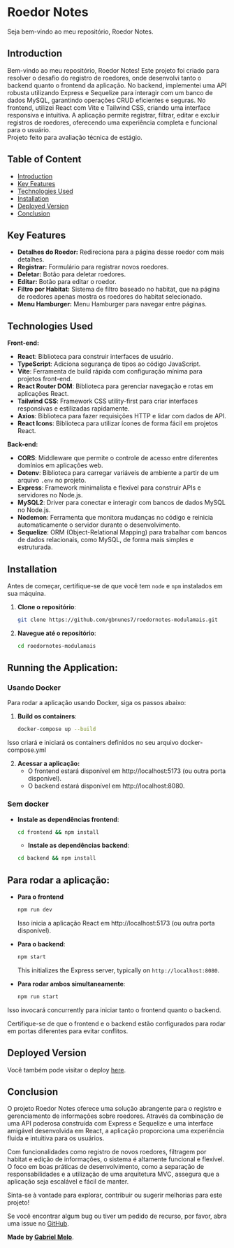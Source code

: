 # Roedor Notes

Seja bem-vindo ao meu repositório, Roedor Notes. 

## Introduction

Bem-vindo ao meu repositório, Roedor Notes! Este projeto foi criado para resolver o desafio do registro de roedores, onde desenvolvi tanto o backend quanto o frontend da aplicação. No backend, implementei uma API robusta utilizando Express e Sequelize para interagir com um banco de dados MySQL, garantindo operações CRUD eficientes e seguras. No frontend, utilizei React com Vite e Tailwind CSS, criando uma interface responsiva e intuitiva. A aplicação permite registrar, filtrar, editar e excluir registros de roedores, oferecendo uma experiência completa e funcional para o usuário.  
Projeto feito para avaliação técnica de estágio.

## Table of Content

- [Introduction](#introduction)
- [Key Features](#key-features)
- [Technologies Used](#technologies-used)
- [Installation](#installation)
- [Deployed Version](#deployed-version)
- [Conclusion](#conclusion)

## Key Features

- **Detalhes do Roedor:** Redireciona para a página desse roedor com mais detalhes.
- **Registrar:** Formulário para registrar novos roedores.
- **Deletar:** Botão para deletar roedores.
- **Editar:** Botão para editar o roedor.
- **Filtro por Habitat:** Sistema de filtro baseado no habitat, que na página de roedores apenas mostra os roedores do habitat selecionado.
- **Menu Hamburger:** Menu Hamburger para navegar entre páginas.

## Technologies Used

**Front-end:** 

- **React**: Biblioteca para construir interfaces de usuário.
- **TypeScript**: Adiciona segurança de tipos ao código JavaScript.
- **Vite**: Ferramenta de build rápida com configuração mínima para projetos front-end.
- **React Router DOM**: Biblioteca para gerenciar navegação e rotas em aplicações React.
- **Tailwind CSS**: Framework CSS utility-first para criar interfaces responsivas e estilizadas rapidamente.
- **Axios**: Biblioteca para fazer requisições HTTP e lidar com dados de API.
- **React Icons**: Biblioteca para utilizar ícones de forma fácil em projetos React.

**Back-end:**

- **CORS**: Middleware que permite o controle de acesso entre diferentes domínios em aplicações web.
- **Dotenv**: Biblioteca para carregar variáveis de ambiente a partir de um arquivo `.env` no projeto.
- **Express**: Framework minimalista e flexível para construir APIs e servidores no Node.js.
- **MySQL2**: Driver para conectar e interagir com bancos de dados MySQL no Node.js.
- **Nodemon**: Ferramenta que monitora mudanças no código e reinicia automaticamente o servidor durante o desenvolvimento.
- **Sequelize**: ORM (Object-Relational Mapping) para trabalhar com bancos de dados relacionais, como MySQL, de forma mais simples e estruturada.

## Installation

Antes de começar, certifique-se de que você tem `node` e `npm` instalados em sua máquina.

1. **Clone o repositório**:
   ```bash
   git clone https://github.com/gbnunes7/roedornotes-modulamais.git
   ```

2. **Navegue até o repositório**:

   ```bash
   cd roedornotes-modulamais
   ```

## **Running the Application**:

### Usando Docker
Para rodar a aplicação usando Docker, siga os passos abaixo:

1. **Build os containers**:
   ```bash
   docker-compose up --build
   ```
Isso criará e iniciará os containers definidos no seu arquivo docker-compose.yml

2. **Acessar a aplicação:**
   - O frontend estará disponível em http://localhost:5173 (ou outra porta disponível).
   - O backend estará disponível em http://localhost:8080.

### Sem docker
- **Instale as dependências frontend**:
  ```bash
  cd frontend && npm install
  ```
  - **Instale as dependências backend**:
  ```bash
  cd backend && npm install
  ```
## Para rodar a aplicação:
- **Para o frontend**
  ```bash
  npm run dev
  ```

  Isso inicia a aplicação React em http://localhost:5173 (ou outra porta disponível).

- **Para o backend**:

  ```bash
  npm start
  ```

  This initializes the Express server, typically on `http://localhost:8080`.

- **Para rodar ambos simultaneamente**:

  ```bash
  npm run start
  ```

Isso invocará concurrently para iniciar tanto o frontend quanto o backend.


Certifique-se de que o frontend e o backend estão configurados para rodar em portas diferentes para evitar conflitos.

## Deployed Version

Você também pode visitar o deploy [here]().


## Conclusion

O projeto Roedor Notes oferece uma solução abrangente para o registro e gerenciamento de informações sobre roedores. Através da combinação de uma API poderosa construída com Express e Sequelize e uma interface amigável desenvolvida em React, a aplicação proporciona uma experiência fluida e intuitiva para os usuários.

Com funcionalidades como registro de novos roedores, filtragem por habitat e edição de informações, o sistema é altamente funcional e flexível. O foco em boas práticas de desenvolvimento, como a separação de responsabilidades e a utilização de uma arquitetura MVC, assegura que a aplicação seja escalável e fácil de manter.

Sinta-se à vontade para explorar, contribuir ou sugerir melhorias para este projeto!

Se você encontrar algum bug ou tiver um pedido de recurso, por favor, abra uma issue no [GitHub](https://github.com/gbnunes7/roedornotes-modulamais/issues).

**Made by [Gabriel Melo](https://github.com/gbnunes7)**.
